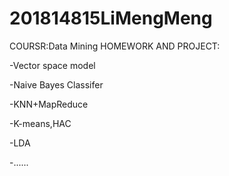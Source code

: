 # 201814815LiMengMeng
COURSR:Data Mining 
HOMEWORK AND PROJECT:

-Vector space model

-Naive Bayes Classifer

-KNN+MapReduce

-K-means,HAC

-LDA

-......
